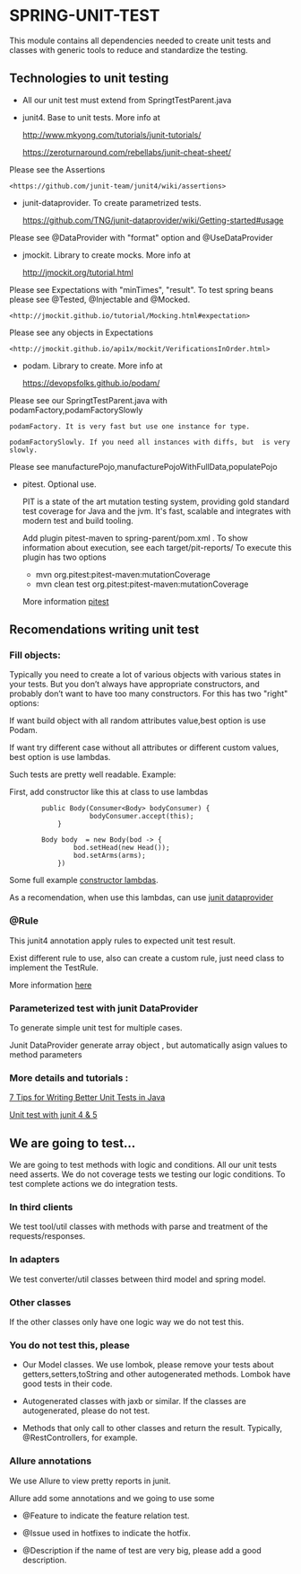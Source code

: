 # SPRING-UNIT-TEST

This module contains all dependencies needed to create unit tests and classes with generic tools to reduce and standardize the testing.

## Technologies to unit testing

*   All our unit test must extend from SpringtTestParent.java

*   junit4. Base to unit tests. More info at 

	<http://www.mkyong.com/tutorials/junit-tutorials/>
	
	<https://zeroturnaround.com/rebellabs/junit-cheat-sheet/>
	
Please see the Assertions 
	
	<https://github.com/junit-team/junit4/wiki/assertions>

*   junit-dataprovider. To create parametrized tests.

	<https://github.com/TNG/junit-dataprovider/wiki/Getting-started#usage>
	
Please see @DataProvider with "format" option and @UseDataProvider

*   jmockit. Library to create mocks. More info at 

	<http://jmockit.org/tutorial.html>
	
Please see Expectations with "minTimes", "result". To test spring beans please see @Tested, @Injectable and @Mocked. 

	<http://jmockit.github.io/tutorial/Mocking.html#expectation>
	
Please see any objects in Expectations

	<http://jmockit.github.io/api1x/mockit/VerificationsInOrder.html>
	
*   podam. Library to create. More info at 

	<https://devopsfolks.github.io/podam/>
	
Please see our SpringtTestParent.java with podamFactory,podamFactorySlowly

	podamFactory. It is very fast but use one instance for type.
	
	podamFactorySlowly. If you need all instances with diffs, but  is very slowly.
	
Please see manufacturePojo,manufacturePojoWithFullData,populatePojo
	
*   pitest. Optional use.

    PIT is a state of the art mutation testing system, providing gold standard 
    test coverage for Java and the jvm. It's fast, scalable and 
    integrates with modern test and build tooling. 
    
    Add plugin pitest-maven to spring-parent/pom.xml .
    To show information about execution, see each target/pit-reports/ 
    To execute this plugin has two options
    - mvn org.pitest:pitest-maven:mutationCoverage
    - mvn clean test org.pitest:pitest-maven:mutationCoverage
    
    More information [pitest](pitest.org)
    
## Recomendations writing unit test

### Fill objects: 
   
Typically you need to create a lot of various objects with various states in your tests. But you don’t always have appropriate constructors, and probably don’t want to have too many constructors. For this has two "right" options:
   
If want build object with all random attributes value,best option is use Podam. 
   
If want try different case without all attributes or different custom values, best option is use lambdas.
   
Such tests are pretty well readable. Example:

First, add constructor like this at class to use lambdas

            public Body(Consumer<Body> bodyConsumer) {
            		    bodyConsumer.accept(this);
            	}

            Body body  = new Body(bod -> {
                    bod.setHead(new Head());
                    bod.setArms(arms);
                })

Some full example [constructor lambdas](https://asolntsev.github.io/en/2016/04/11/unit-tests-with-java8/).

As a recomendation, when  use this lambdas, can use [junit dataprovider](https://github.com/TNG/junit-dataprovider)
            
### @Rule 

This junit4 annotation apply rules to expected unit test result. 

Exist different rule to use, also can create a custom rule, just need class to implement the TestRule.

More information [here](https://github.com/junit-team/junit4/wiki/rules)
        
### Parameterized test with junit DataProvider
      
To generate simple unit test for multiple cases. 

Junit DataProvider generate array object , but automatically asign values to method parameters
      
### More details and tutorials : 

[7 Tips for Writing Better Unit Tests in Java](https://dzone.com/articles/7-tips-for-writing-better-unit-tests-in-java)

[Unit test with junit 4 & 5](http://www.vogella.com/tutorials/JUnit/article.html)
  
## We are going to test...

We are going to test methods with logic and conditions. All our unit tests need asserts. We do not coverage tests we testing our logic conditions. To test complete actions we do integration tests. 

### In third clients

We test tool/util classes with methods with parse and treatment of the requests/responses.

### In adapters

We test converter/util classes between third model and spring model.

### Other classes

If the other classes only have one logic way we do not test this. 

### You do not test this, please
        
* Our Model classes. We use lombok, please remove your tests about getters,setters,toString and other autogenerated methods. Lombok have good tests in their code.

* Autogenerated classes with jaxb or similar. If the classes are autogenerated, please do not test.

* Methods that only call to other classes and return the result. Typically, @RestControllers, for example.

### Allure annotations

We use Allure to view pretty reports in junit. 

Allure add some annotations and we going to use some

 * @Feature to indicate the feature relation test.
 
 * @Issue used in hotfixes to indicate the hotfix.
 
 * @Description if the name of test are very big, please add a good description.

